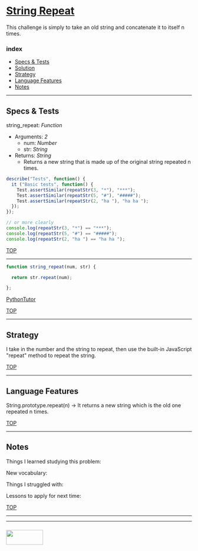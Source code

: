 # [String Repeat](https://www.codewars.com/kata/string-repeat/train/javascript)

This challenge is simply to take an old string and concatenate it to itself n times.

### index
* [Specs & Tests](#specs-tests)
* [Solution](#solution)
* [Strategy](#strategy)
* [Language Features](#language-features)
* [Notes](#notes)

___

## Specs & Tests

string\_repeat: _Function_
* Arguments: _2_
  * num: _Number_
  * str: _String_
* Returns: _String_
  * Returns a new string that is made up of the original string repeated n times.

```js
describe("Tests", function() {
  it ("Basic tests", function() {
    Test.assertSimilar(repeatStr(3, "*"), "***");
    Test.assertSimilar(repeatStr(5, "#"), "#####");
    Test.assertSimilar(repeatStr(2, "ha "), "ha ha ");
  });
});

// or more clearly
console.log(repeatStr(3, "*") == "***");
console.log(repeatStr(5, "#") == "#####");
console.log(repeatStr(2, "ha ") == "ha ha ");
```


[TOP](#string-repeat)

___

```js 
function string_repeat(num, str) {

  return str.repeat(num);

};

```
[PythonTutor](https://goo.gl/hR4mCj)

[TOP](#string-repeat)

___

## Strategy

I take in the number and the string to repeat, then use the built-in JavaScript "repeat" method to repeat the string.

[TOP](#string-repeat)

___

## Language Features

String.prototype.repeat(n) -> It returns a new string which is the old one repeated n times.

[TOP](#string-repeat)


___

## Notes

Things I learned studying this problem:


New vocabulary:


Things I struggled with:


Lessons to apply for next time:



[TOP](#string-repeat)

___
___
### <a href="http://elewa.education/blog" target="_blank"><img src="https://user-images.githubusercontent.com/18554853/34921062-506450ae-f97d-11e7-875f-6feeb26ad72d.png" width="100" height="40"/></a>
